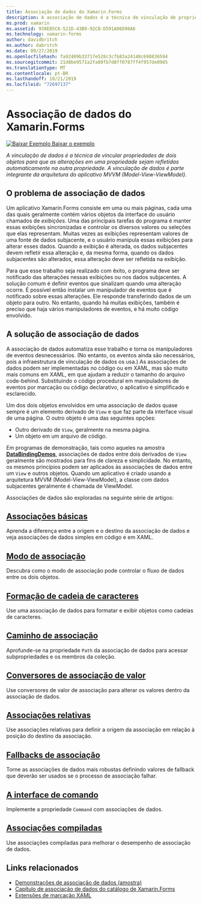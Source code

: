```yaml
---
title: Associação de dados do Xamarin.Forms
description: A associação de dados é a técnica de vinculação de propriedades de dois objetos para que as alterações em uma propriedade sejam automaticamente refletidas na outra propriedade. A associação de dados é parte integrante da arquitetura do aplicativo MVVM (Model-View-ViewModel).
ms.prod: xamarin
ms.assetid: 938E85C8-521D-43B9-92CB-D591A06D98A6
ms.technology: xamarin-forms
author: davidbritch
ms.author: dabritch
ms.date: 09/27/2019
ms.openlocfilehash: fa92409b33717e528c3cfb83a24148c698836594
ms.sourcegitcommit: 21d8be9571a2fa89fb7d8ff0787ff4f957de0985
ms.translationtype: MT
ms.contentlocale: pt-BR
ms.lasthandoff: 10/21/2019
ms.locfileid: "72697137"
---
```

# <a name="xamarinforms-data-binding"></a>Associação de dados do Xamarin.Forms

[![Baixar Exemplo](~/media/shared/download.png) Baixar o exemplo](https://docs.microsoft.com/samples/xamarin/xamarin-forms-samples/databindingdemos)

_A vinculação de dados é a técnica de vincular propriedades de dois objetos para que as alterações em uma propriedade sejam refletidas automaticamente na outra propriedade. A vinculação de dados é parte integrante da arquitetura do aplicativo MVVM (Model-View-ViewModel)._

## <a name="the-data-linking-problem"></a>O problema de associação de dados

Um aplicativo Xamarin.Forms consiste em uma ou mais páginas, cada uma das quais geralmente contém vários objetos da interface do usuário chamados de *exibições*. Uma das principais tarefas do programa é manter essas exibições sincronizadas e controlar os diversos valores ou seleções que elas representam. Muitas vezes as exibições representam valores de uma fonte de dados subjacente, e o usuário manipula essas exibições para alterar esses dados. Quando a exibição é alterada, os dados subjacentes devem refletir essa alteração e, da mesma forma, quando os dados subjacentes são alterados, essa alteração deve ser refletida na exibição.

Para que esse trabalho seja realizado com êxito, o programa deve ser notificado das alterações nessas exibições ou nos dados subjacentes. A solução comum é definir eventos que sinalizam quando uma alteração ocorre. É possível então instalar um manipulador de eventos que é notificado sobre essas alterações. Ele responde transferindo dados de um objeto para outro. No entanto, quando há muitas exibições, também é preciso que haja vários manipuladores de eventos, e há muito código envolvido.

## <a name="the-data-binding-solution"></a>A solução de associação de dados

A associação de dados automatiza esse trabalho e torna os manipuladores de eventos desnecessários. (No entanto, os eventos ainda são necessários, pois a infraestrutura de vinculação de dados os usa.) As associações de dados podem ser implementadas no código ou em XAML, mas são muito mais comuns em XAML, em que ajudam a reduzir o tamanho do arquivo code-behind. Substituindo o código procedural em manipuladores de eventos por marcação ou código declarativo, o aplicativo é simplificado e esclarecido.

Um dos dois objetos envolvidos em uma associação de dados quase sempre é um elemento derivado de `View` e que faz parte da interface visual de uma página. O outro objeto é uma das seguintes opções:

- Outro derivado de `View`, geralmente na mesma página.
- Um objeto em um arquivo de código.

Em programas de demonstração, tais como aqueles na amostra [**DataBindingDemos**](https://docs.microsoft.com/samples/xamarin/xamarin-forms-samples/databindingdemos), associações de dados entre dois derivados de `View` geralmente são mostrados para fins de clareza e simplicidade. No entanto, os mesmos princípios podem ser aplicados às associações de dados entre um `View` e outros objetos. Quando um aplicativo é criado usando a arquitetura MVVM (Model-View-ViewModel), a classe com dados subjacentes geralmente é chamada de ViewModel.

Associações de dados são exploradas na seguinte série de artigos:

## <a name="basic-bindingsbasic-bindingsmd"></a>[Associações básicas](basic-bindings.md)

Aprenda a diferença entre a origem e o destino da associação de dados e veja associações de dados simples em código e em XAML.

## <a name="binding-modebinding-modemd"></a>[Modo de associação](binding-mode.md)

Descubra como o modo de associação pode controlar o fluxo de dados entre os dois objetos.

## <a name="string-formattingstring-formattingmd"></a>[Formação de cadeia de caracteres](string-formatting.md)

Use uma associação de dados para formatar e exibir objetos como cadeias de caracteres.

## <a name="binding-pathbinding-pathmd"></a>[Caminho de associação](binding-path.md)

Aprofunde-se na propriedade `Path` da associação de dados para acessar subpropriedades e os membros da coleção.

## <a name="binding-value-convertersconvertersmd"></a>[Conversores de associação de valor](converters.md)

Use conversores de valor de associação para alterar os valores dentro da associação de dados.

## <a name="relative-bindingsrelative-bindingsmd"></a>[Associações relativas](relative-bindings.md)

Use associações relativas para definir a origem da associação em relação à posição do destino da associação.

## <a name="binding-fallbacksbinding-fallbacksmd"></a>[Fallbacks de associação](binding-fallbacks.md)

Torne as associações de dados mais robustas definindo valores de fallback que deverão ser usados se o processo de associação falhar.

## <a name="the-command-interfacecommandingmd"></a>[A interface de comando](commanding.md)

Implemente a propriedade `Command` com associações de dados.

## <a name="compiled-bindingscompiled-bindingsmd"></a>[Associações compiladas](compiled-bindings.md)

Use associações compiladas para melhorar o desempenho de associação de dados.

## <a name="related-links"></a>Links relacionados

- [Demonstrações de associação de dados (amostra)](https://docs.microsoft.com/samples/xamarin/xamarin-forms-samples/databindingdemos)
- [Capítulo de associação de dados do catálogo de Xamarin.Forms](~/xamarin-forms/creating-mobile-apps-xamarin-forms/summaries/chapter16.md)
- [Extensões de marcação XAML](~/xamarin-forms/xaml/markup-extensions/index.md)
